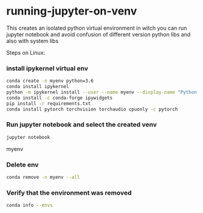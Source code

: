 # running-jupyter-on-venv
This creates an isolated python virtual environment in witch you can run jupyter notebook and avoid confusion of different version python libs and also with system libs 

Steps on Linux:

###  install ipykernel virtual env

```sh
conda create -n myenv python=3.6
conda install ipykernel 
python -m ipykernel install --user --name myenv --display-name "Python (myenv)"
conda install -c conda-forge ipywidgets
pip install -r requirements.txt 
conda install pytorch torchvision torchaudio cpuonly -c pytorch
```

### Run jupyter notebook and select the created venv
```sh
jupyter notebook
```
myenv

### Delete env
```sh
conda remove -n myenv --all
```

###  Verify that the environment was removed
```sh
conda info --envs
```
